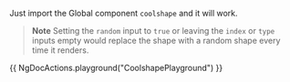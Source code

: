 

Just import the Global component `coolshape` and it will work.

> **Note**
> Setting the `random` input to `true` or leaving the `index` or `type` inputs empty would replace the shape with a random shape every time it renders.

{{ NgDocActions.playground("CoolshapePlayground") }}
